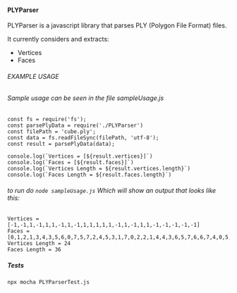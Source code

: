 #### PLYParser
PLYParser is a javascript library that parses PLY (Polygon File Format) files. 

It currently considers and extracts:
- Vertices
- Faces

###### EXAMPLE USAGE
###### Sample usage can be seen in the file sampleUsage.js
```nodejs
const fs = require('fs');
const parsePlyData = require('./PLYParser')
const filePath = 'cube.ply';
const data = fs.readFileSync(filePath, 'utf-8');
const result = parsePlyData(data);

console.log(`Vertices = [${result.vertices}]`)
console.log(`Faces = [${result.faces}]`)
console.log(`Vertices Length = ${result.vertices.length}`)
console.log(`Faces Length = ${result.faces.length}`)

```
###### to run do ```node sampleUsage.js```  Which will show an output that looks like this:

```text
Vertices = [-1,-1,1,-1,1,1,-1,1,-1,1,1,1,1,1,-1,1,-1,1,1,-1,-1,-1,-1,-1]
Faces = [0,1,2,1,3,4,3,5,6,0,7,5,7,2,4,5,3,1,7,0,2,2,1,4,4,3,6,5,7,6,6,7,4,0,5,1]
Vertices Length = 24
Faces Length = 36
```

##### Tests
```
npx mocha PLYParserTest.js
```